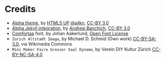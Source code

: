 # Credits

* [Alpha theme](https://html5up.net/alpha), by [HTML5 UP](html5up.net) [@ajlkn](https://twitter.com/ajlkn), [CC-BY 3.0](https://html5up.net/license)
* [Alpha Jekyll integration](https://gitlab.com/andrewbanchich/alpha-jekyll-theme), by [Andrew Banchich](https://andrewbanchi.ch/), [CC-BY 3.0](https://html5up.net/license)
* [Comfortaa](https://fonts.google.com/specimen/Comfortaa) font, by Johan Aakerlund, [Open Font License](http://scripts.sil.org/cms/scripts/page.php?site_id=nrsi&id=OFL_web)
* `Zürich Altstadt Image`, by Michael D. Schmid (Own work) [CC-BY-SA-3.0](http://creativecommons.org/licenses/by-sa/3.0), via Wikimedia Commons
* `Mini Maker Faire Grosser Saal Dynamo`, by Verein DIY Kultur Zürich [CC-BY-NC-SA-4.0](https://creativecommons.org/licenses/by-nc-sa/4.0/)
